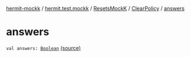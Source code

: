[hermit-mockk](../../../index.md) / [hermit.test.mockk](../../index.md) / [ResetsMockK](../index.md) / [ClearPolicy](index.md) / [answers](./answers.md)

# answers

`val answers: `[`Boolean`](https://kotlinlang.org/api/latest/jvm/stdlib/kotlin/-boolean/index.html) [(source)](https://github.com/RBusarow/AutoReset/tree/master/hermit-mockk/src/main/kotlin/hermit/test/mockk/ResetsMockK.kt#L76)